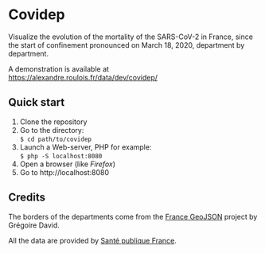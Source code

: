 # Covidep
Visualize the evolution of the mortality of the SARS-CoV-2 in France, since the start of confinement pronounced on March 18, 2020, department by department.

A demonstration is available at https://alexandre.roulois.fr/data/dev/covidep/

## Quick start
1. Clone the repository
2. Go to the directory:  
`$ cd path/to/covidep`
3. Launch a Web-server, PHP for example:  
`$ php -S localhost:8080`
4. Open a browser (like *Firefox*)
5. Go to http://localhost:8080

## Credits
The borders of the departments come from the <a href="https://github.com/gregoiredavid/france-geojson">France GeoJSON</a> project by Grégoire David.

All the data are provided by <a href="https://www.data.gouv.fr/fr/organizations/sante-publique-france/">Santé publique France</a>.